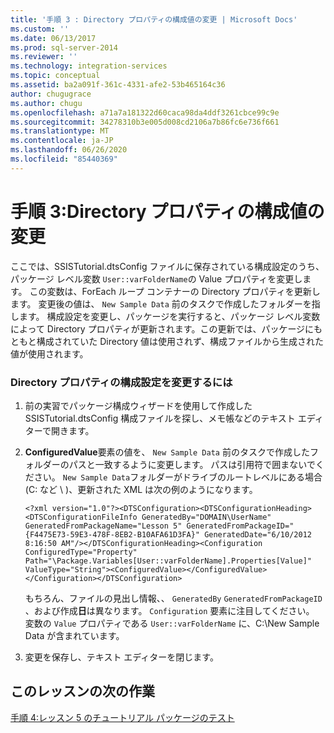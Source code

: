 ```yaml
---
title: '手順 3 : Directory プロパティの構成値の変更 | Microsoft Docs'
ms.custom: ''
ms.date: 06/13/2017
ms.prod: sql-server-2014
ms.reviewer: ''
ms.technology: integration-services
ms.topic: conceptual
ms.assetid: ba2a091f-361c-4331-afe2-53b465164c36
author: chugugrace
ms.author: chugu
ms.openlocfilehash: a71a7a181322d60caca98da4ddf3261cbce99c9e
ms.sourcegitcommit: 34278310b3e005d008cd2106a7b86fc6e736f661
ms.translationtype: MT
ms.contentlocale: ja-JP
ms.lasthandoff: 06/26/2020
ms.locfileid: "85440369"
---
```

# <a name="step-3-modifying-the-directory-property-configuration-value"></a>手順 3:Directory プロパティの構成値の変更
  ここでは、SSISTutorial.dtsConfig ファイルに保存されている構成設定のうち、パッケージ レベル変数 `User::varFolderName`の Value プロパティを変更します。 この変数は、ForEach ループ コンテナーの Directory プロパティを更新します。 変更後の値は、 `New Sample Data` 前のタスクで作成したフォルダーを指します。 構成設定を変更し、パッケージを実行すると、パッケージ レベル変数によって Directory プロパティが更新されます。この更新では、パッケージにもともと構成されていた Directory 値は使用されず、構成ファイルから生成された値が使用されます。  
  
### <a name="to-modify-the-configuration-setting-of-the-directory-property"></a>Directory プロパティの構成設定を変更するには  
  
1.  前の実習でパッケージ構成ウィザードを使用して作成した SSISTutorial.dtsConfig 構成ファイルを探し、メモ帳などのテキスト エディターで開きます。  
  
2.  **ConfiguredValue**要素の値を、 `New Sample Data` 前のタスクで作成したフォルダーのパスと一致するように変更します。 パスは引用符で囲まないでください。 `New Sample Data`フォルダーがドライブのルートレベルにある場合 (C: など \\ )、更新された XML は次の例のようになります。  
  
     `<?xml version="1.0"?><DTSConfiguration><DTSConfigurationHeading><DTSConfigurationFileInfo GeneratedBy="DOMAIN\UserName" GeneratedFromPackageName="Lesson 5" GeneratedFromPackageID="{F4475E73-59E3-478F-8EB2-B10AFA61D3FA}" GeneratedDate="6/10/2012 8:16:50 AM"/></DTSConfigurationHeading><Configuration ConfiguredType="Property" Path="\Package.Variables[User::varFolderName].Properties[Value]" ValueType="String"><ConfiguredValue></ConfiguredValue></Configuration></DTSConfiguration>`  
  
     もちろん、ファイルの見出し情報、、 `GeneratedBy` `GeneratedFromPackageID` 、および作成**日**は異なります。 `Configuration` 要素に注目してください。 変数の `Value` プロパティである `User::varFolderName` に、C:\New Sample Data が含まれています。  
  
3.  変更を保存し、テキスト エディターを閉じます。  
  
## <a name="next-task-in-lesson"></a>このレッスンの次の作業  
 [手順 4:レッスン 5 のチュートリアル パッケージのテスト](../integration-services/lesson-5-4-testing-the-lesson-5-tutorial-package.md)  
  
  
